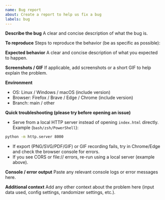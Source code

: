 ```yaml
---
name: Bug report
about: Create a report to help us fix a bug
labels: bug
---
```


**Describe the bug**
A clear and concise description of what the bug is.

**To reproduce**
Steps to reproduce the behavior (be as specific as possible):

**Expected behavior**
A clear and concise description of what you expected to happen.

**Screenshots / GIF**
If applicable, add screenshots or a short GIF to help explain the problem.

**Environment**

- OS: Linux / Windows / macOS (include version)
- Browser: Firefox / Brave / Edge / Chrome (include version)
- Branch: main / other

**Quick troubleshooting (please try before opening an issue)**

- Serve from a local HTTP server instead of opening `index.html` directly. Example (`bash/zsh/PowerShell`):

```bash
python -m http.server 8000
```

- If export (PNG/SVG/PDF/GIF) or GIF recording fails, try in Chrome/Edge and check the browser console for errors.
- If you see CORS or file:// errors, re-run using a local server (example above).

**Console / error output**
Paste any relevant console logs or error messages here.

**Additional context**
Add any other context about the problem here (input data used, config settings, randomizer settings, etc.).
